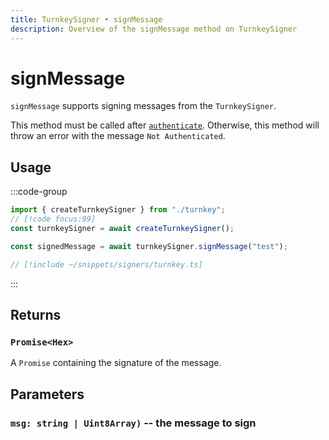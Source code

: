 ```yaml
---
title: TurnkeySigner • signMessage
description: Overview of the signMessage method on TurnkeySigner
---
```



# signMessage

`signMessage` supports signing messages from the `TurnkeySigner`.

This method must be called after [`authenticate`](/packages/aa-signers/turnkey/authenticate). Otherwise, this method will throw an error with the message `Not Authenticated`.

## Usage

:::code-group

```ts [example.ts]
import { createTurnkeySigner } from "./turnkey";
// [!code focus:99]
const turnkeySigner = await createTurnkeySigner();

const signedMessage = await turnkeySigner.signMessage("test");
```

```ts [turnkey.ts]
// [!include ~/snippets/signers/turnkey.ts]
```

:::

## Returns

### `Promise<Hex>`

A `Promise` containing the signature of the message.

## Parameters

### `msg: string | Uint8Array)` -- the message to sign
